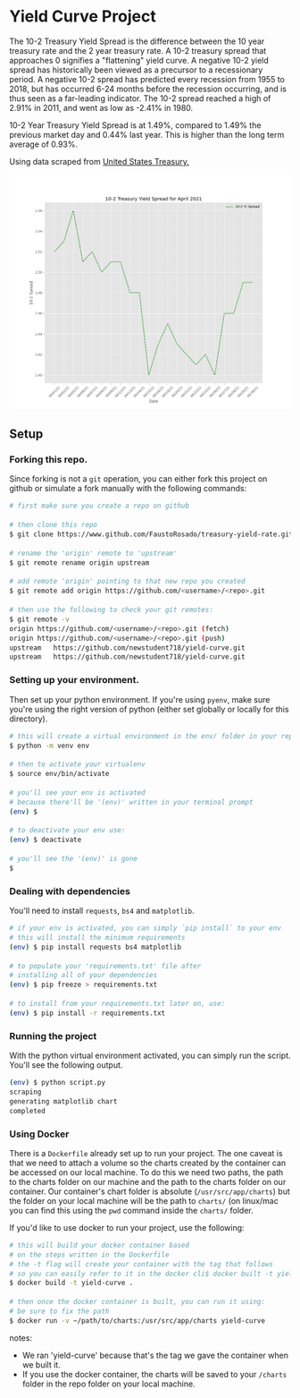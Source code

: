 # Yield Curve Project


The 10-2 Treasury Yield Spread is the difference between the 10 year treasury rate and the 2 year treasury rate. A 10-2 treasury spread that approaches 0 signifies a "flattening" yield curve. A negative 10-2 yield spread has historically been viewed as a precursor to a recessionary period. A negative 10-2 spread has predicted every recession from 1955 to 2018, but has occurred 6-24 months before the recession occurring, and is thus seen as a far-leading indicator. The 10-2 spread reached a high of 2.91% in 2011, and went as low as -2.41% in 1980.

10-2 Year Treasury Yield Spread is at 1.49%, compared to 1.49% the previous market day and 0.44% last year. This is higher than the long term average of 0.93%.

Using data scraped from [United States Treasury.](https://www.treasury.gov/resource-center/data-chart-center/interest-rates/Pages/TextView.aspx?data=yield')

![10-2 Yield Curve April 2021](charts\10_2-yield-curve-05-03-21-012146.png)

## Setup

### Forking this repo.

Since forking is not a `git` operation, you can either fork this project on github or simulate a fork manually with the following commands:

```bash
# first make sure you create a repo on github

# then clone this repo
$ git clone https://www.github.com/FaustoRosado/treasury-yield-rate.git

# rename the 'origin' remote to 'upstream'
$ git remote rename origin upstream

# add remote 'origin' pointing to that new repo you created
$ git remote add origin https://github.com/<username>/<repo>.git 

# then use the following to check your git remotes:
$ git remote -v
origin https://github.com/<username>/<repo>.git (fetch)
origin https://github.com/<username>/<repo>.git (push)
upstream   https://github.com/newstudent718/yield-curve.git
upstream   https://github.com/newstudent718/yield-curve.git
```

### Setting up your environment.

Then set up your python environment. If you're using `pyenv`, make sure you're using the right version of python (either set globally or locally for this directory). 

```bash
# this will create a virtual environment in the env/ folder in your repo
$ python -m venv env

# then to activate your virtualenv
$ source env/bin/activate

# you'll see your env is activated
# because there'll be '(env)' written in your terminal prompt
(env) $ 

# to deactivate your env use:
(env) $ deactivate

# you'll see the '(env)' is gone
$ 

```

### Dealing with dependencies

You'll need to install `requests`, `bs4` and `matplotlib`.

```bash
# if your env is activated, you can simply `pip install` to your env
# this will install the minimum requirements
(env) $ pip install requests bs4 matplotlib 

# to populate your 'requirements.txt' file after 
# installing all of your dependencies
(env) $ pip freeze > requirements.txt

# to install from your requirements.txt later on, use:
(env) $ pip install -r requirements.txt
```
### Running the project

With the python virtual environment activated, you can simply run the script. You'll see the following output.
```bash
(env) $ python script.py
scraping
generating matplotlib chart
completed

```


### Using Docker

There is a `Dockerfile` already set up to run your project. The one caveat is that we need to attach a volume so the charts created by the container can be accessed on our local machine. To do this we need two paths, the path to the charts folder on our machine and the path to the charts folder on our container. Our container's chart folder is absolute (`/usr/src/app/charts`) but the folder on your local machine will be the path to `charts/` (on linux/mac you can find this using the `pwd` command inside the `charts/` folder.

If you'd like to use docker to run your project, use the following:

```bash
# this will build your docker container based 
# on the steps written in the Dockerfile
# the -t flag will create your container with the tag that follows
# so you can easily refer to it in the docker cli$ docker built -t yield-curve
$ docker build -t yield-curve .

# then once the docker container is built, you can run it using:
# be sure to fix the path
$ docker run -v ~/path/to/charts:/usr/src/app/charts yield-curve 
```	
notes: 
* We ran 'yield-curve' because that's the tag we gave the container when we built it.
* If you use the docker container, the charts will be saved to your `/charts` folder in the repo folder on your local machine. 

